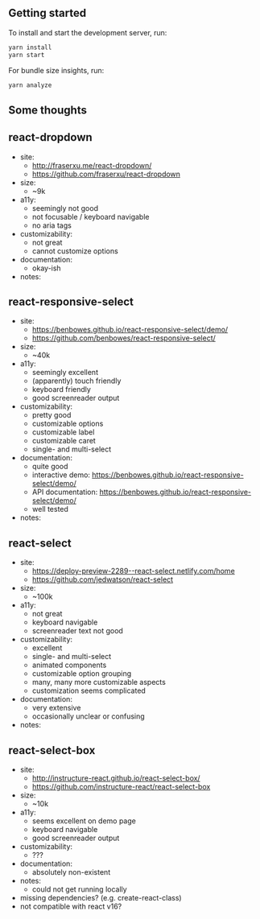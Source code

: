 
## Getting started

To install and start the development server, run:

```sh
yarn install
yarn start
```

For bundle size insights, run:

```sh
yarn analyze
```

## Some thoughts

react-dropdown
---------------
* site:
    * http://fraserxu.me/react-dropdown/
    * https://github.com/fraserxu/react-dropdown
* size:
    * ~9k
* a11y:
    * seemingly not good
    * not focusable / keyboard navigable
    * no aria tags
* customizability:
    * not great
    * cannot customize options
* documentation:
    * okay-ish
* notes:

react-responsive-select
---------------
* site:
    * https://benbowes.github.io/react-responsive-select/demo/
    * https://github.com/benbowes/react-responsive-select/
* size:
    * ~40k
* a11y:
    * seemingly excellent
    * (apparently) touch friendly
    * keyboard friendly
    * good screenreader output
* customizability:
    * pretty good
    * customizable options
    * customizable label
    * customizable caret
    * single- and multi-select
* documentation:
    * quite good
    * interactive demo: https://benbowes.github.io/react-responsive-select/demo/
    * API documentation: https://benbowes.github.io/react-responsive-select/demo/
    * well tested
* notes:


react-select
---------------
* site:
    * https://deploy-preview-2289--react-select.netlify.com/home
    * https://github.com/jedwatson/react-select
* size:
    * ~100k
* a11y:
    * not great
    * keyboard navigable
    * screenreader text not good
* customizability:
    * excellent
    * single- and multi-select
    * animated components
    * customizable option grouping
    * many, many more customizable aspects
    * customization seems complicated
* documentation:
    * very extensive
    * occasionally unclear or confusing
* notes:


react-select-box
---------------
* site:
    * http://instructure-react.github.io/react-select-box/
    * https://github.com/instructure-react/react-select-box
* size:
    * ~10k
* a11y:
    * seems excellent on demo page
    * keyboard navigable
    * good screenreader output
* customizability:
    * ???
* documentation:
    * absolutely non-existent
* notes:
    * could not get running locally
* 	missing dependencies? (e.g. create-react-class)
* 	not compatible with react v16?
